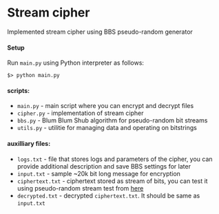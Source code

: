 # Stream cipher

Implemented stream cipher using BBS pseudo-random generator

#### Setup
Run `main.py` using Python interpreter as follows:
```
$> python main.py
```

#### scripts:
- `main.py` - main script where you can encrypt and decrypt files
- `cipher.py` - implementation of stream cipher
- `bbs.py` - Blum Blum Shub algorithm for pseudo-random bit streams
- `utils.py` - utilitie for managing data and operating on bitstrings

#### auxilliary files:
- `logs.txt` - file that stores logs and parameters of the cipher, you can provide additional description and save BBS settings for later
- `input.txt` - sample ~20k bit long message for encryption
- `ciphertext.txt` - ciphertext stored as stream of bits, you can test it using pseudo-random stream test from [here](https://github.com/wachuuu/cryptography/tree/main/pseudorandom-generator)
- `decrypted.txt` - decrypted `ciphertext.txt`. It should be same as `input.txt`